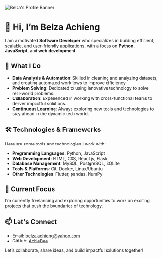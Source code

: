 ![Belza's Profile Banner](https://images.pexels.com/photos/1181671/pexels-photo-1181671.jpeg?auto=compress&cs=tinysrgb&w=600)

# 👋 Hi, I’m Belza Achieng
I am a motivated **Software Developer** who specializes in building efficient, scalable, and user-friendly applications, with a focus on **Python**, **JavaScript**, and **web development**.  

## 🌟 What I Do
- **Data Analysis & Automation**: Skilled in cleaning and analyzing datasets, and creating automated workflows to improve efficiency.
- **Problem Solving**: Dedicated to using innovative technology to solve real-world problems.
- **Collaboration**: Experienced in working with cross-functional teams to deliver impactful solutions.
- **Continuous Learning**: Always exploring new tools and technologies to stay ahead in the dynamic tech world.  

## 🛠️ Technologies & Frameworks
Here are some tools and technologies I work with:
- **Programming Languages**: Python, JavaScript  
- **Web Development**: HTML, CSS, React.js, Flask  
- **Database Management**: MySQL, PostgreSQL, SQLite  
- **Tools & Platforms**: Git, Docker, Linux/Ubuntu  
- **Other Technologies**: Flutter, pandas, NumPy   

## 🌱 Current Focus
I’m currently freelancing and exploring opportunities to work on exciting projects that push the boundaries of technology.  

## 📫 Let's Connect
- Email: [belza.achieng@yahoo.com](mailto:belza.achieng@yahoo.com)  
- GitHub: [AchieBee](https://github.com/AchieBee)

Let’s collaborate, share ideas, and build impactful solutions together!

<!---
AchieBee/AchieBee is a ✨ special ✨ repository because its `README.md` (this file) appears on your GitHub profile.
You can click the Preview link to take a look at your changes.
--->
